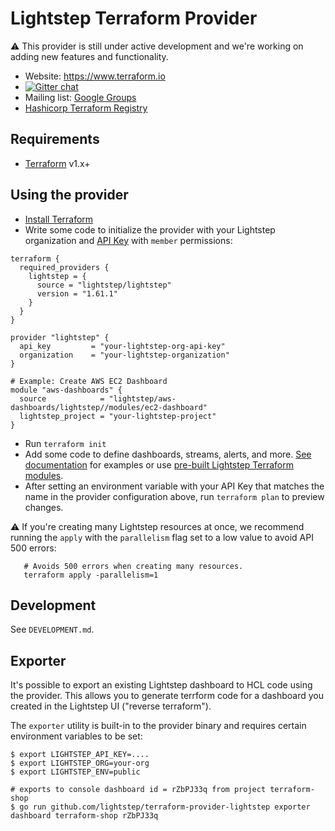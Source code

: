 # Lightstep Terraform Provider

⚠️ This provider is still under active development and we're working on adding new features and functionality.

-   Website: https://www.terraform.io
-   [![Gitter chat](https://badges.gitter.im/hashicorp-terraform/Lobby.png)](https://gitter.im/hashicorp-terraform/Lobby)
-   Mailing list: [Google Groups](http://groups.google.com/group/terraform-tool)
-   [Hashicorp Terraform Registry](https://registry.terraform.io/providers/lightstep/lightstep/latest)

## Requirements

-   [Terraform](https://www.terraform.io/downloads.html) v1.x+

## Using the provider

* [Install Terraform](https://www.terraform.io/downloads)
* Write some code to initialize the provider with your Lightstep organization and [API Key](https://docs.lightstep.com/docs/create-and-manage-api-keys) with `member` permissions:
```
terraform {
  required_providers {
    lightstep = {
      source = "lightstep/lightstep"
      version = "1.61.1"
    }
  }
}

provider "lightstep" {
  api_key         = "your-lightstep-org-api-key"
  organization    = "your-lightstep-organization"
}

# Example: Create AWS EC2 Dashboard
module "aws-dashboards" {
  source            = "lightstep/aws-dashboards/lightstep//modules/ec2-dashboard"
  lightstep_project = "your-lightstep-project"
}
```
* Run `terraform init`
* Add some code to define dashboards, streams, alerts, and more. [See documentation](https://registry.terraform.io/providers/lightstep/lightstep/latest/docs) for examples or use [pre-built Lightstep Terraform modules](https://registry.terraform.io/namespaces/lightstep).
* After setting an environment variable with your API Key that matches the name in the provider configuration above, run `terraform plan` to preview changes.

:warning: If you're creating many Lightstep resources at once, we recommend running the `apply` with the `parallelism` flag set to a low value to avoid API 500 errors:

```
   # Avoids 500 errors when creating many resources.
   terraform apply -parallelism=1 
```
## Development

See `DEVELOPMENT.md`.

## Exporter

It's possible to export an existing Lightstep dashboard to HCL code using the provider. This allows you to generate terrform code for a dashboard you created in the Lightstep UI ("reverse terraform").

The `exporter` utility is built-in to the provider binary and requires certain environment variables to be set:

```
$ export LIGHTSTEP_API_KEY=....
$ export LIGHTSTEP_ORG=your-org
$ export LIGHTSTEP_ENV=public

# exports to console dashboard id = rZbPJ33q from project terraform-shop
$ go run github.com/lightstep/terraform-provider-lightstep exporter dashboard terraform-shop rZbPJ33q
```

